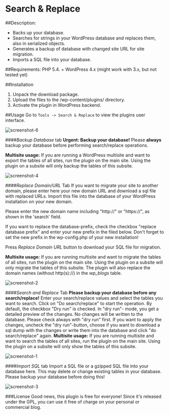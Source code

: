 # Search & Replace

##Description:
- Backs up your database.
- Searches for strings in your WordPress database and replaces them, also in serialized objects.
- Generates a backup of database with changed site URL for site migration.
- Imports a SQL file into your database.

##Requirements:
PHP 5.4. +
WordPress 4.x (might work with 3.x, but not tested yet)

##Installation
1. Unpack the download package.
2. Upload the files to the /wp-content/plugins/ directory.
3. Activate the plugin in WordPress backend.

##Usage
Go to `Tools -> Search & Replace` to view the plugins user interface.

![screenshot-6](https://raw.githubusercontent.com/inpsyde/search-and-replace/master/assets/screenshot-6.png)

####*Backup Database* tab
**Urgent: Backup your database!**
Please **always** backup your database before performing search/replace operations.

**Multisite usage:**
If you are running a WordPress multisite and want to export the tables of all sites, run the plugin on the main site. Using the plugin on a subsite will only backup the tables of this subsite.

![screenshot-4](https://raw.githubusercontent.com/inpsyde/search-and-replace/master/assets/screenshot-4.png)

####*Replace Domain/URL* Tab
If you want to migrate your site to another domain, please enter here your new domain URL and download a sql file with replaced URLs. Import this file into the database of your WordPress installation on your new domain.

Please enter the new domain name including "http://" or "https://", as shown in the 'search' field.

If you want to replace the database-prefix, check the checkbox "replace database prefix" and enter your new prefix in the filed below. Don't forget to set the new prefix in the wp-config.php of your new installation!

Press *Replace Domain URL* button to download your SQL file for migration.

**Multisite usage:**
If you are running multisite and want to migrate the tables of all sites, run the plugin on the main site. Using the plugin on a subsite will only migrate the tables of this subsite. The plugin will also replace the domain names (without http(s)://) in the *wp_blogs* table.

![screenshot-2](https://raw.githubusercontent.com/inpsyde/search-and-replace/master/assets/screenshot-2.png)

####*Search and Replace* Tab
**Please backup your database before any search/replace!**
Enter your search/replace values and select the tables you want to search. Click on "Do search/replace" to start the operation.
By default, the checkbox "Dry run" is checked. In "dry run"- mode, you get a detailed preview of the changes. No changes will be written to the database. Please check always with "dry run" first.
If you want to apply the changes, uncheck the "dry run"-button, choose if you want to download a sql dump with the changes or write them into the database and click "do search/replace" again.
**Multisite usage:**
If you are running multisite and want to search the tables of all sites, run the plugin on the main site. Using the plugin on a subsite will only show the tables of this subsite.

![screenshot-1](https://raw.githubusercontent.com/inpsyde/search-and-replace/master/assets/screenshot-1.png)

####*Import SQL* tab
Import a SQL file or a gzipped SQL file into your database here. This may delete or change existing tables in your database. Please backup your database before doing this!

![screenshot-3](https://raw.githubusercontent.com/inpsyde/search-and-replace/master/assets/screenshot-3.png)

###License
Good news, this plugin is free for everyone! Since it's released under the GPL, you can use it free of charge on your personal or commercial blog.

